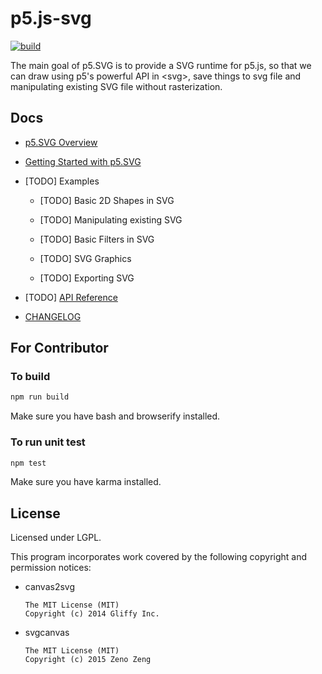 # p5.js-svg

[![build](https://travis-ci.org/zenozeng/p5.js-svg.svg)](https://travis-ci.org/zenozeng/p5.js-svg)

The main goal of p5.SVG is to provide a SVG runtime for p5.js,
so that we can draw using p5's powerful API in \<svg\>, save things to svg file
and manipulating existing SVG file without rasterization.

## Docs

- [p5.SVG Overview](./doc/overview.md)

- [Getting Started with p5.SVG](./doc/getting-started.md)

- [TODO] Examples

    - [TODO] Basic 2D Shapes in SVG

    - [TODO] Manipulating existing SVG

    - [TODO] Basic Filters in SVG

    - [TODO] SVG Graphics

    - [TODO] Exporting SVG

- [TODO] [API Reference](./doc/reference.md)

- [CHANGELOG](CHANGELOG.md)

## For Contributor

### To build

```bash
npm run build
```

Make sure you have bash and browserify installed.

### To run unit test

```bash
npm test
```

Make sure you have karma installed.

## License

Licensed under LGPL.

This program incorporates work covered by the following copyright and permission notices:

- canvas2svg

    ```
    The MIT License (MIT)
    Copyright (c) 2014 Gliffy Inc.
    ```

- svgcanvas

    ```
    The MIT License (MIT)
    Copyright (c) 2015 Zeno Zeng
    ```
